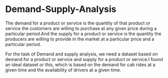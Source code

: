 # Demand-Supply-Analysis

The demand for a product or service is the quantity of that product or service the customers are willing to purchase at any given price during a particular period.And the supply for a product or service is the quantity the producers are willing to provide in the market at a particular price and a particular period.

For the task of Demand and supply analysis, we need a dataset based on demand for a product or service and supply for a product or service.I found an ideal dataset or this, which is based on the demand for cab rides at a given time and the availability of drivers at a given time.
